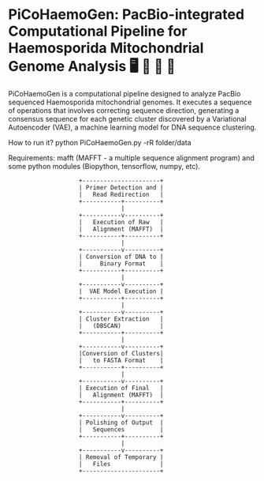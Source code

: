 # PiCoHaemoGen: PacBio-integrated Computational Pipeline for Haemosporida Mitochondrial Genome Analysis 🖥️ 🦟 🧬 🦠


PiCoHaemoGen is a computational pipeline designed to analyze PacBio sequenced Haemosporida mitochondrial genomes. It executes a sequence of operations that involves correcting sequence direction, generating a consensus sequence for each genetic cluster discovered by a Variational Autoencoder (VAE), a machine learning model for DNA sequence clustering.

How to run it? 
python PiCoHaemoGen.py -rR folder/data

Requirements: 
mafft (MAFFT - a multiple sequence alignment program) and some python modules (Biopython, tensorflow, numpy, etc).


                        +----------------------+
                        | Primer Detection and |
                        |   Read Redirection   |
                        +-----------+----------+
                                    |
                        +-----------v----------+
                        |   Execution of Raw   |
                        |   Alignment (MAFFT)  |
                        +-----------+----------+
                                    |
                        +-----------v----------+
                        | Conversion of DNA to |
                        |     Binary Format    |
                        +-----------+----------+
                                    |
                        +-----------v----------+
                        |  VAE Model Execution |
                        +-----------+----------+
                                    |
                        +-----------v----------+
                        | Cluster Extraction   |
                        |   (DBSCAN)           |
                        +-----------+----------+
                                    |
                        +-----------v----------+
                        |Conversion of Clusters|
                        |   to FASTA Format    |
                        +-----------+----------+
                                    |
                        +-----------v----------+
                        | Execution of Final   |
                        |   Alignment (MAFFT)  |
                        +-----------+----------+
                                    |
                        +-----------v----------+
                        | Polishing of Output  |
                        |   Sequences          |
                        +-----------+----------+
                                    |
                        +-----------v----------+
                        | Removal of Temporary |
                        |   Files              |
                        +----------------------+

